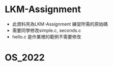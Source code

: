 # LKM-Assignment
* 此資料夾為LKM-Assignment 練習所需的原始碼
* 需要同學修改simple.c, seconds.c 
* hello.c 是作業裡的範例不需要修改
# OS_2022
